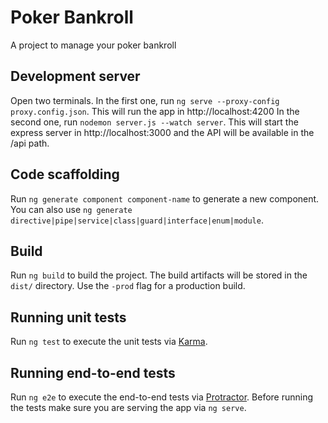 # Poker Bankroll

A project to manage your poker bankroll

## Development server

Open two terminals. 
In the first one, run `ng serve --proxy-config proxy.config.json`. This will run the app in http://localhost:4200
In the second one, run `nodemon server.js --watch server`. This will start the express server in http://localhost:3000 and the API will be available in the /api path.

## Code scaffolding

Run `ng generate component component-name` to generate a new component. You can also use `ng generate directive|pipe|service|class|guard|interface|enum|module`.

## Build

Run `ng build` to build the project. The build artifacts will be stored in the `dist/` directory. Use the `-prod` flag for a production build.

## Running unit tests

Run `ng test` to execute the unit tests via [Karma](https://karma-runner.github.io).

## Running end-to-end tests

Run `ng e2e` to execute the end-to-end tests via [Protractor](http://www.protractortest.org/).
Before running the tests make sure you are serving the app via `ng serve`.
